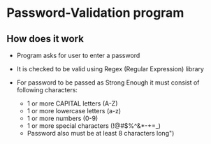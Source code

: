 # Password-Validation program

## How does it work

- Program asks for user to enter a password
- It is checked to be valid using Regex (Regular Expression) library
  
- For password to be passed as Strong Enough it must consist of following characters: 
    - 1 or more CAPITAL letters (A-Z)
    - 1 or more lowercase letters (a-z)
    - 1 or more numbers (0-9)
    - 1 or more special characters (!@#$%^&*-+=_)
    - Password also must be at least 8 characters long")